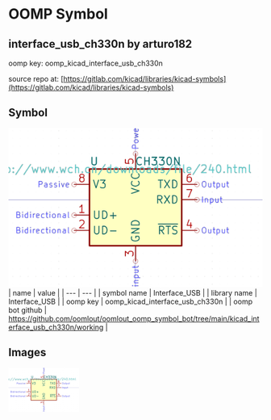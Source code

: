 # OOMP Symbol  
## interface_usb_ch330n  by arturo182  
  
oomp key: oomp_kicad_interface_usb_ch330n  
  
source repo at: [https://gitlab.com/kicad/libraries/kicad-symbols](https://gitlab.com/kicad/libraries/kicad-symbols)  
## Symbol  
  
[![working.png](working_600.png)](working.png)  
| name | value | 
| --- | --- | 
| symbol name | Interface_USB | 
| library name | Interface_USB | 
| oomp key | oomp_kicad_interface_usb_ch330n | 
| oomp bot github | https://github.com/oomlout/oomlout_oomp_symbol_bot/tree/main/kicad_interface_usb_ch330n/working | 
## Images  
  
[![working.png](working_140.png)](working.png)  
